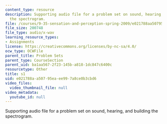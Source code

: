 ```yaml
---
content_type: resource
description: Supporting audio file for a problem set on sound, hearing, and building
  the spectrogram.
file: /courses/9-35-sensation-and-perception-spring-2009/e021788aa50795eaee997a8ce0b3cbd6_s1.wav
file_size: 200748
file_type: audio/x-wav
learning_resource_types:
- Assignments
license: https://creativecommons.org/licenses/by-nc-sa/4.0/
ocw_type: OCWFile
parent_title: Problem Sets
parent_type: CourseSection
parent_uid: ba1aa567-2f23-145b-a818-1dc847c6400c
resourcetype: Other
title: s1
uid: e021788a-a507-95ea-ee99-7a8ce0b3cbd6
video_files:
  video_thumbnail_file: null
video_metadata:
  youtube_id: null
---
```

Supporting audio file for a problem set on sound, hearing, and building the spectrogram.